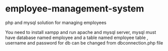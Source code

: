 # employee-management-system
php and mysql solution for managing employees

You need to install xampp and run apache and mysql server, mysql must have database named employee and a table named employee table
, username and password for db can be changed from dbconnection.php file
